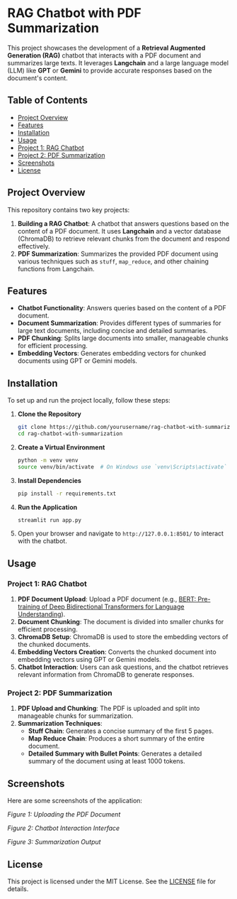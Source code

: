 # RAG Chatbot with PDF Summarization

This project showcases the development of a **Retrieval Augmented Generation (RAG)** chatbot that interacts with a PDF document and summarizes large texts. It leverages **Langchain** and a large language model (LLM) like **GPT** or **Gemini** to provide accurate responses based on the document's content.

## Table of Contents

- [Project Overview](#project-overview)
- [Features](#features)
- [Installation](#installation)
- [Usage](#usage)
- [Project 1: RAG Chatbot](#project-1-rag-chatbot)
- [Project 2: PDF Summarization](#project-2-pdf-summarization)
- [Screenshots](#screenshots)
- [License](#license)

## Project Overview

This repository contains two key projects:
1. **Building a RAG Chatbot**: A chatbot that answers questions based on the content of a PDF document. It uses **Langchain** and a vector database (ChromaDB) to retrieve relevant chunks from the document and respond effectively.
2. **PDF Summarization**: Summarizes the provided PDF document using various techniques such as `stuff`, `map_reduce`, and other chaining functions from Langchain.

## Features

- **Chatbot Functionality**: Answers queries based on the content of a PDF document.
- **Document Summarization**: Provides different types of summaries for large text documents, including concise and detailed summaries.
- **PDF Chunking**: Splits large documents into smaller, manageable chunks for efficient processing.
- **Embedding Vectors**: Generates embedding vectors for chunked documents using GPT or Gemini models.

## Installation

To set up and run the project locally, follow these steps:

1. **Clone the Repository**

    ```bash
    git clone https://github.com/yourusername/rag-chatbot-with-summarization.git
    cd rag-chatbot-with-summarization
    ```

2. **Create a Virtual Environment**

    ```bash
    python -m venv venv
    source venv/bin/activate  # On Windows use `venv\Scripts\activate`
    ```

3. **Install Dependencies**

    ```bash
    pip install -r requirements.txt
    ```

4. **Run the Application**

    ```bash
    streamlit run app.py
    ```

5. Open your browser and navigate to `http://127.0.0.1:8501/` to interact with the chatbot.

## Usage

### Project 1: RAG Chatbot

1. **PDF Document Upload**: Upload a PDF document (e.g., [BERT: Pre-training of Deep Bidirectional Transformers for Language Understanding](https://aclanthology.org/N19-1423.pdf)).
2. **Document Chunking**: The document is divided into smaller chunks for efficient processing.
3. **ChromaDB Setup**: ChromaDB is used to store the embedding vectors of the chunked documents.
4. **Embedding Vectors Creation**: Converts the chunked document into embedding vectors using GPT or Gemini models.
5. **Chatbot Interaction**: Users can ask questions, and the chatbot retrieves relevant information from ChromaDB to generate responses.

### Project 2: PDF Summarization

1. **PDF Upload and Chunking**: The PDF is uploaded and split into manageable chunks for summarization.
2. **Summarization Techniques**:
   - **Stuff Chain**: Generates a concise summary of the first 5 pages.
   - **Map Reduce Chain**: Produces a short summary of the entire document.
   - **Detailed Summary with Bullet Points**: Generates a detailed summary of the document using at least 1000 tokens.

## Screenshots

Here are some screenshots of the application:

*Figure 1: Uploading the PDF Document*  


*Figure 2: Chatbot Interaction Interface*  


*Figure 3: Summarization Output*  


## License

This project is licensed under the MIT License. See the [LICENSE](LICENSE) file for details.

